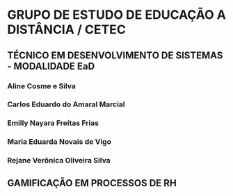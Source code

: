 <h1>GRUPO DE ESTUDO DE EDUCAÇÃO A DISTÂNCIA / CETEC</h1>
<h2>TÉCNICO EM DESENVOLVIMENTO DE SISTEMAS ‐ MODALIDADE EaD</h2>


<h3>Aline Cosme e Silva</h3>
<h3>Carlos Eduardo do Amaral Marcial</h3>
<h3>Emilly Nayara Freitas Frias</h3>
<h3>Maria Eduarda Novais de Vigo</h3>
<h3>Rejane Verônica Oliveira Silva</h3>


<h2>GAMIFICAÇÃO EM PROCESSOS DE RH</h2> 
